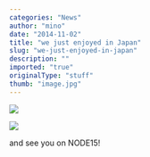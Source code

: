 ```yaml
---
categories: "News"
author: "mino"
date: "2014-11-02"
title: "we just enjoyed in Japan"
slug: "we-just-enjoyed-in-japan"
description: ""
imported: "true"
originalType: "stuff"
thumb: "image.jpg"
---
```



![](image.jpg) 

![](image.jpg) 

and see you on NODE15!
